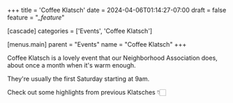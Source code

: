 +++
title = 'Coffee Klatsch'
date = 2024-04-06T01:14:27-07:00
draft = false
feature = "*_feature*"

[cascade]
    categories = ['Events', 'Coffee Klatsch']

[menus.main]
    parent = "Events"
    name = "Coffee Klatsch"
+++

Coffee Klatsch is a lovely event that our Neighborhood Association does, about once a month when it's warm enough.

They're usually the first Saturday starting at 9am.

Check out some highlights from previous Klatsches 👇🏻